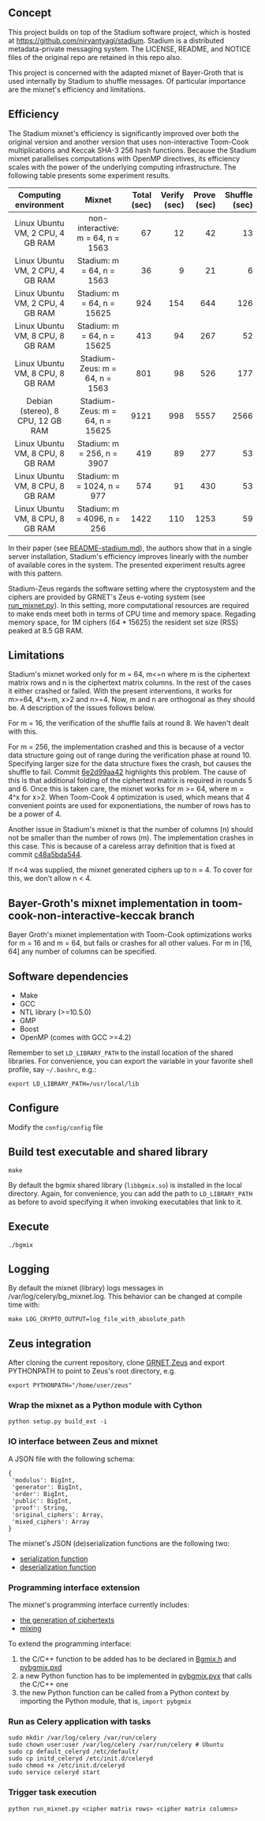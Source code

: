 ## Concept

This project builds on top of the Stadium software project, which is hosted at https://github.com/nirvantyagi/stadium.
Stadium is a distributed metadata-private messaging system.
The LICENSE, README, and NOTICE files of the original repo are retained in this repo also.

This project is concerned with the adapted mixnet of Bayer-Groth that is used internally by Stadium to shuffle messages.
Of particular importance are the mixnet's efficiency and limitations.

## Efficiency

The Stadium mixnet's efficiency is significantly improved over both the original version and another version that uses non-interactive Toom-Cook multiplications and Keccak SHA-3 256 hash functions. Because the Stadium mixnet parallelises computations with OpenMP directives, its efficiency scales with the power of the underlying computing infrastructure. The following table presents some experiment results.

| Computing environment            | Mixnet                     | Total (sec) | Verify (sec) | Prove (sec) | Shuffle (sec) |
|:--------------------------------:|:----------------------------------:| -----------:| ------------:| -----------:| -------------:|
| Linux Ubuntu VM, 2 CPU, 4 GB RAM  | non-interactive: m = 64, n = 1563  |   67         |   12           |   42         |   13           |
| Linux Ubuntu VM, 2 CPU, 4 GB RAM  | Stadium: m = 64, n =  1563         |   36         |    9           |   21         |    6           |
| Linux Ubuntu VM, 2 CPU, 4 GB RAM  | Stadium: m = 64, n = 15625         |  924         | 154            |  644         |  126           |
| Linux Ubuntu VM, 8 CPU, 8 GB RAM  | Stadium: m = 64, n = 15625         |  413         |  94            |  267         |   52           |
| Linux Ubuntu VM, 8 CPU, 8 GB RAM  | Stadium-Zeus: m = 64, n = 1563     |  801         |  98            |  526         |  177           |
| Debian (stereo), 8 CPU, 12 GB RAM | Stadium-Zeus: m = 64, n = 15625    | 9121         | 998            | 5557         | 2566           |
| Linux Ubuntu VM, 8 CPU, 8 GB RAM  | Stadium: m = 256, n = 3907         |  419         |  89            |  277         |   53           |
| Linux Ubuntu VM, 8 CPU, 8 GB RAM  | Stadium: m = 1024, n = 977         |  574         |  91            |  430         |   53           |
| Linux Ubuntu VM, 8 CPU, 8 GB RAM  | Stadium: m = 4096, n = 256         | 1422         | 110            | 1253         |   59           |

In their paper (see [README-stadium.md](https://github.com/grnet/bg-mixnet/blob/master/README-stadium.md)), the authors show that in a single server installation, Stadium's efficiency improves linearly with the number of available cores in the system. The presented experiment results agree with this pattern.

Stadium-Zeus regards the software setting where the cryptosystem and the ciphers are provided by GRNET's Zeus e-voting system (see [run_mixnet.py](https://github.com/grnet/bg-mixnet/blob/master/run_mixnet.py#L30)). In this setting, more computational resources are required to make ends meet both in terms of CPU time and memory space. Regading memory space, for 1M ciphers (64 * 15625) the resident set size (RSS) peaked at 8.5 GB RAM.

## Limitations

Stadium's mixnet worked only for m = 64, m<=n where m is the ciphertext matrix rows and n is the ciphertext matrix columns. In the rest of the cases it either crashed or failed. With the present interventions, it works for m>=64, 4^x=m, x>2 and n>=4. Now, m and n are orthogonal as they should be. A description of the issues follows below.

For m = 16, the verification of the shuffle fails at round 8. We haven't dealt with this.

For m = 256, the implementation crashed and this is because of a vector data structure going out of range during the verification phase at round 10. Specifying larger size for the data structure fixes the crash, but causes the shuffle to fail.
Commit [6e2d99aa42](https://github.com/grnet/bg-mixnet/commit/6e2d99aa423d720e184489056d54b233df34969f) highlights this problem.
The cause of this is that additional folding of the ciphertext matrix is required in rounds 5 and 6. Once this is taken care, the mixnet works for m >= 64, where m = 4^x for x>2.
When Toom-Cook 4 optimization is used, which means that 4 convenient points are used for exponentiations, the number of rows has to be a power of 4.

Another issue in Stadium's mixnet is that the number of columns (n) should not be smaller than the number of rows (m). The implementation crashes in this case. This is because of a careless array definition that is fixed at commit [c48a5bda544](https://github.com/grnet/bg-mixnet/commit/c48a5bda544de4734afb8e52f3f336441207ca6f).

If n<4 was supplied, the mixnet generated ciphers up to n = 4.
To cover for this, we don't allow n < 4.

## Bayer-Groth's mixnet implementation in toom-cook-non-interactive-keccak branch

Bayer Groth's mixnet implementation with Toom-Cook optimizations works for m = 16 and m = 64, but fails or crashes for all other values. For m in [16, 64] any number of columns can be specified.

## Software dependencies

- Make
- GCC
- NTL library (>=10.5.0)
- GMP
- Boost
- OpenMP (comes with GCC >=4.2)

Remember to set `LD_LIBRARY_PATH` to the install location of the shared libraries.
For convenience, you can export the variable in your favorite shell profile, say `~/.bashrc`, e.g.:

`export LD_LIBRARY_PATH=/usr/local/lib`

## Configure

Modify the `config/config` file

## Build test executable and shared library

`make`

By default the bgmix shared library (`libbgmix.so`) is installed in the local directory.
Again, for convenience, you can add the path to `LD_LIBRARY_PATH` as before to avoid specifying it when invoking executables that link to it.

## Execute

`./bgmix`

## Logging

By default the mixnet (library) logs messages in /var/log/celery/bg\_mixnet.log.
This behavior can be changed at compile time with:

`make LOG_CRYPTO_OUTPUT=log_file_with_absolute_path`

## Zeus integration

After cloning the current repository, clone [GRNET Zeus](https://github.com/grnet/zeus) and export PYTHONPATH to point to Zeus's root directory, e.g.

`export PYTHONPATH="/home/user/zeus"`

### Wrap the mixnet as a Python module with Cython

`python setup.py build_ext -i`

### IO interface between Zeus and mixnet

A JSON file with the following schema:
```
{
 'modulus': BigInt,
 'generator': BigInt,
 'order': BigInt,
 'public': BigInt,
 'proof': String,
 'original_ciphers': Array,
 'mixed_ciphers': Array
}
```

The mixnet's JSON (de)serialization functions are the following two:

- [serialization function](https://github.com/grnet/bg-mixnet/blob/master/src/Functions.cpp#L122)
- [deserialization function](https://github.com/grnet/bg-mixnet/blob/master/src/Functions.cpp#L295)

### Programming interface extension

The mixnet's programming interface currently includes:
- [the generation of ciphertexts](https://github.com/grnet/bg-mixnet/blob/master/src/Bgmix.cpp#L361)
- [mixing](https://github.com/grnet/bg-mixnet/blob/master/src/Bgmix.cpp#L449)

To extend the programming interface:

1. the C/C++ function to be added has to be declared in [Bgmix.h](https://github.com/grnet/bg-mixnet/blob/master/src/Bgmix.h) and [pybgmix.pxd](https://github.com/grnet/bg-mixnet/blob/master/pybgmix.pxd)
2. a new Python function has to be implemented in [pybgmix.pyx](https://github.com/grnet/bg-mixnet/blob/master/pybgmix.pyx) that calls the C/C++ one
3. the new Python function can be called from a Python context by importing the Python module, that is, `import pybgmix`

### Run as Celery application with tasks

```lang=bash
sudo mkdir /var/log/celery /var/run/celery
sudo chown user:user /var/log/celery /var/run/celery # Ubuntu
sudo cp default_celeryd /etc/default/
sudo cp initd_celeryd /etc/init.d/celeryd
sudo chmod +x /etc/init.d/celeryd
sudo service celeryd start
```

### Trigger task execution

`python run_mixnet.py <cipher matrix rows> <cipher matrix columns>`
